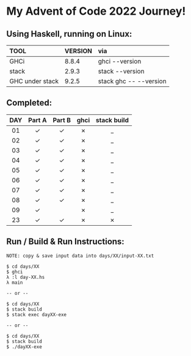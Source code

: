 # My Advent of Code 2022 Journey!

## Using Haskell, running on Linux:

| TOOL            | VERSION | via                    |
| :---            | :------ | :--                    |
| GHCi            | 8.8.4   | ghci --version         |
| stack           | 2.9.3   | stack --version        |
| GHC under stack | 9.2.5   | stack ghc -- --version |

## Completed: 

| DAY   | Part A  | Part B  | ghci    | stack build |
| :---: | :---:   | :---:   | :--:    | :---:       |
| 01    | &check; | &check; | &cross; | _           |
| 02    | &check; | &check; | &cross; | _           |
| 03    | &check; | &check; | &cross; | _           |
| 04    | &check; | &check; | &cross; | _           |
| 05    | &check; | &check; | &cross; | _           |
| 06    | &check; | &check; | &cross; | _           |
| 07    | &check; | &check; | &cross; | _           |
| 08    | &check; | &check; | &cross; | _           |
| 09    | &check; |         | &cross; | _           |
| 23    | &check; | &check; | &cross; | &cross;     |

## Run / Build & Run Instructions:

```text
NOTE: copy & save input data into days/XX/input-XX.txt

$ cd days/XX
$ ghci
λ :l day-XX.hs
λ main

-- or --

$ cd days/XX
$ stack build
$ stack exec dayXX-exe

-- or --

$ cd days/XX
$ stack build
$ ./dayXX-exe
```
